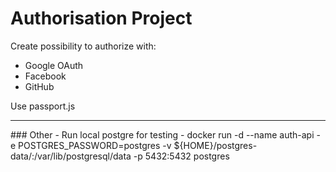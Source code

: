 # Authorisation Project

Create possibility to authorize with:

- Google OAuth
- Facebook
- GitHub

Use passport.js

<hr>
### Other
- Run local postgre for testing - docker run -d --name auth-api -e POSTGRES_PASSWORD=postgres -v ${HOME}/postgres-data/:/var/lib/postgresql/data -p 5432:5432 postgres
